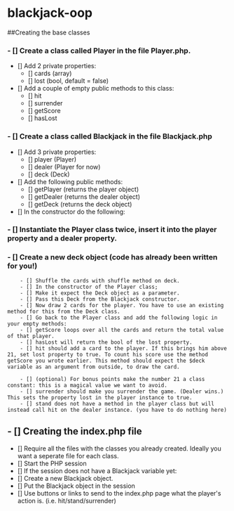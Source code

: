 # blackjack-oop
##Creating the base classes

### - [] Create a class called Player in the file Player.php.
  - [] Add 2 private properties:
    - [] cards (array)
    - [] lost (bool, default = false)
  - [] Add a couple of empty public methods to this class:
    - []   hit
    - []   surrender
    - []   getScore
    - []   hasLost

### - [] Create a class called Blackjack in the file Blackjack.php
  - [] Add 3 private properties:
    - [] player (Player)
    - [] dealer (Player for now)
    - [] deck (Deck)
  - [] Add the following public methods:
    - [] getPlayer (returns the player object)
    - [] getDealer (returns the dealer object)
    - [] getDeck (returns the deck object)
  - [] In the constructor do the following:

### - [] Instantiate the Player class twice, insert it into the player property and a dealer property.
        
### - [] Create a new deck object (code has already been written for you!)
        - [] Shuffle the cards with shuffle method on deck.
        - [] In the constructor of the Player class;
        - [] Make it expect the Deck object as a parameter.
        - [] Pass this Deck from the Blackjack constructor.
        - [] Now draw 2 cards for the player. You have to use an existing method for this from the Deck class.
        - [] Go back to the Player class and add the following logic in your empty methods:
        - [] getScore loops over all the cards and return the total value of that player.
        - [] hasLost will return the bool of the lost property.
        - [] hit should add a card to the player. If this brings him above 21, set lost property to true. To count his score use the method getScore you wrote earlier. This method should expect the $deck variable as an argument from outside, to draw the card.

        - [] (optional) For bonus points make the number 21 a class constant: this is a magical value we want to avoid.
        - [] surrender should make you surrender the game. (Dealer wins.) This sets the property lost in the player instance to true.
        - [] stand does not have a method in the player class but will instead call hit on the dealer instance. (you have to do nothing here)
## - [] Creating the index.php file
- [] Require all the files with the classes you already created. Ideally you want a seperate file for each class.
- [] Start the PHP session
- [] If the session does not have a Blackjack variable yet:
- [] Create a new Blackjack object.
- [] Put the Blackjack object in the session
- [] Use buttons or links to send to the index.php page what the player's action is. (i.e. hit/stand/surrender)
